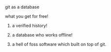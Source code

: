 git as a database

what you get for free!

1. a verified history!

2. a database who works offline!

3. a hell of foss software which built on top of git.
